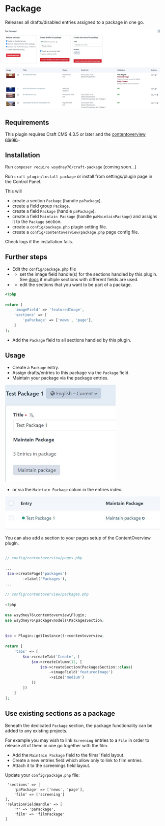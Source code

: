 # Package

Releases all drafts/disabled entries assigned to a package in one go.

![Screenshot](/images/screenshot1.jpg)

## Requirements

This plugin requires Craft CMS 4.3.5 or later and the [contentoverview plugin](https://github.com/wsydney76/craft-contentoverview)..

## Installation

Run `composer require wsydney76/craft-package` (coming soon...)

Run `craft plugin/install package` or install from settings/plugin page in the Control Panel.

This will 

* create a section `Package` (handle `paPackage`).
* create a field group `Package`.
* create a field `Package` (handle `paPackage`).
* create a field `Maintain Package` (handle `paMaintainPackage`)  and assigns it to the `Package` section.
* create a `config/package.php` plugin setting file.
* create a `config/contentoverview/package.php` page config file. 

Check logs if the installation fails.

## Further steps

* Edit the `config/package.php` file  
* * set the image field handle(s) for the sections handled by this plugin.
See [docs](https://wsydney76.github.io/craft-contentoverview/config/page-config.html#multi-section-setup) if multiple sections with different fields are used.
* * edit the sections that you want to be part of a package. 

```php
<?php

return [
    'imageField' => 'featuredImage',
    'sections' => [
        'paPackage' => ['news', 'page'],
    ]
];
```

* Add the `Package` field to all sections handled by this plugin.

## Usage

* Create a `Package` entry.
* Assign drafts/entries to this package via the `Package` field.
* Maintain your package via the package entries.

![Screenshot](/images/package.jpg)

* or via the `Maintain Package` colum in the entries index.

![Screenshot](/images/elementindex.jpg)  

You can also add a section to your pages setup of the ContentOverview plugin.

```php

// config/contentoverview/pages.php

...
 $co->createPage('packages')
        ->label('Packages'),
...

// config/contentoverview/packages.php

<?php

use wsydney76\contentoverview\Plugin;
use wsydney76\package\models\PackagesSection;


$co = Plugin::getInstance()->contentoverview;

return [
    'tabs' => [
        $co->createTab('Create', [
            $co->createColumn(12, [
                $co->createSection(PackagesSection::class)
                    ->imageField('featuredImage')
                    ->size('medium')
            ])
        ])
    ]
];
```

## Use existing sections as a package

Beneath the dedicated `Package` section, the package functionality can be added to any existing projects.

For example you may wish to link `Screening` entries to a `Film` in order to release all of them in one go together with the film.


* Add the `Maintain Package` field to the films' field layout.
* Create a new entries field which allow only to link to film entries.
* Attach it to the screenings field layout.

Update your `config/package.php` file:

```php{3,7}
 'sections' => [
    'paPackage' => ['news', 'page'],
    'film' => ['screening']
],
'relationFieldHandle' => [
    '*' => 'paPackage',
    'film' => 'filmPackage'
]
```

